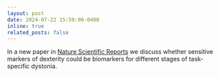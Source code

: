 ```yaml
---
layout: post
date: 2024-07-22 15:59:00-0400
inline: true
related_posts: false
---
```


In a new paper in [Nature Scientific Reports](https://www.nature.com/articles/s41598-024-65888-3) we discuss whether sensitive markers of dexterity could be biomarkers for different stages of task-specific dystonia.
